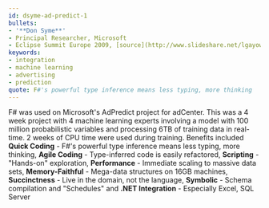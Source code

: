 ```yaml
---
id: dsyme-ad-predict-1
bullets:
- '**Don Syme**'
- Principal Researcher, Microsoft
- Eclipse Summit Europe 2009, [source](http://www.slideshare.net/lgayowski/taking-functional-programming-into-the-mainstream-eclipse-summit-europe-2009), slide 49
keywords:
- integration
- machine learning
- advertising
- prediction
quote: F#'s powerful type inference means less typing, more thinking
---
```

F# was used on Microsoft's AdPredict project for adCenter. This was a 4 week project with 4 machine learning experts involving a model 
with 100 million probabilistic variables and processing 6TB of training data in real-time. 2 weeks of CPU time 
were used during training. Benefits included  **Quick Coding** - F#'s powerful type inference means less typing, more thinking, 
**Agile Coding** - Type-inferred code is easily refactored,
**Scripting**  - "Hands-on" exploration,
**Performance** - Immediate scaling to massive data sets,
**Memory-Faithful** - Mega-data structures on 16GB machines,
**Succinctness** - Live in the domain, not the language,
**Symbolic** - Schema compilation and "Schedules" and **.NET Integration** - Especially Excel, SQL Server

    